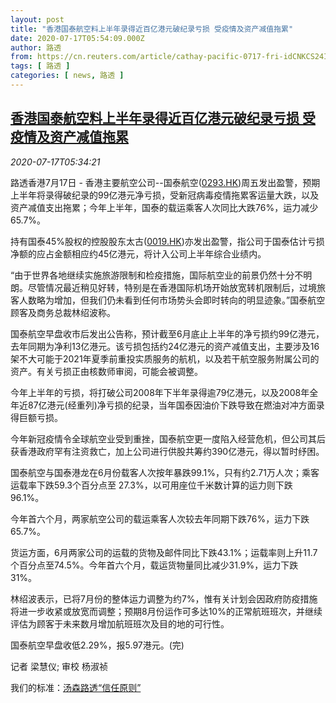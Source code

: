 ```yaml
---
layout: post
title: "香港国泰航空料上半年录得近百亿港元破纪录亏损 受疫情及资产减值拖累"
date: 2020-07-17T05:54:09.000Z
author: 路透
from: https://cn.reuters.com/article/cathay-pacific-0717-fri-idCNKCS24I0J9
tags: [ 路透 ]
categories: [ news, 路透 ]
---
```

<!--1594965249000-->
[香港国泰航空料上半年录得近百亿港元破纪录亏损 受疫情及资产减值拖累](https://cn.reuters.com/article/cathay-pacific-0717-fri-idCNKCS24I0J9)
------

<div>
<div><i>2020-07-17T05:34:21</i></div><div class="StandardArticleBody_body"><p>路透香港7月17日 - 香港主要航空公司--国泰航空(<span id="symbol_0293.HK_0"><a href="//www.reuters.com/companies/0293.HK">0293.HK</a></span>)周五发出盈警，预期上半年将录得破纪录的99亿港元净亏损，受新冠病毒疫情拖累客运量大跌，以及资产减值支出拖累；今年上半年，国泰的载运乘客人次同比大跌76%，运力减少65.7%。 </p><p>持有国泰45%股权的控股股东太古(<span id="symbol_0019.HK_1"><a href="//www.reuters.com/companies/0019.HK">0019.HK</a></span>)亦发出盈警，指公司于国泰估计亏损净额的应占金额相应约45亿港元，将计入公司上半年综合业绩内。 </p><p>“由于世界各地继续实施旅游限制和检疫措施，国际航空业的前景仍然十分不明朗。尽管情况最近稍见好转，特别是在香港国际机场开始放宽转机限制后，过境旅客人数略为增加，但我们仍未看到任何市场势头会即时转向的明显迹象。”国泰航空顾客及商务总裁林绍波称。 </p><p>国泰航空早盘收市后发出公告称，预计截至6月底止上半年的净亏损约99亿港元，去年同期为净利13亿港元。该亏损包括约24亿港元的资产减值支出，主要涉及16架不大可能于2021年夏季前重投实质服务的航机，以及若干航空服务附属公司的资产。有关亏损正由核数师审阅，可能会被调整。 </p><p>今年上半年的亏损，将打破公司2008年下半年录得逾79亿港元，以及2008年全年近87亿港元(经重列)净亏损的纪录，当年国泰因油价下跌导致在燃油对冲方面录得巨额亏损。 </p><p>今年新冠疫情令全球航空业受到重挫，国泰航空更一度陷入经营危机，但公司其后获香港政府罕有注资救亡，加上公司进行供股共筹约390亿港元，得以暂时纾困。 </p><p>国泰航空与国泰港龙在6月份载客人次按年暴跌99.1%，只有约2.71万人次；乘客运载率下跌59.3个百分点至 27.3%，以可用座位千米数计算的运力则下跌96.1%。 </p><p>今年首六个月，两家航空公司的载运乘客人次较去年同期下跌76%，运力下跌65.7%。 </p><p>货运方面，6月两家公司的运载的货物及邮件同比下跌43.1%；运载率则上升11.7个百分点至74.5%。今年首六个月，载运货物量同比减少31.9%，运力下跌 31%。 </p><p>林绍波表示，已将7月份的整体运力调整为约7%，惟有关计划会因政府防疫措施将进一步收紧或放宽而调整；预期8月份运作可多达10%的正常航班班次，并继续评估为顾客于未来数月增加航班班次及目的地的可行性。 </p><p>国泰航空早盘收低2.29%，报5.97港元。(完) </p><div class="Attribution_container"><div class="Attribution_attribution"><p class="Attribution_content">记者 梁慧仪; 审校 杨淑祯 </p></div></div><div class="StandardArticleBody_trustBadgeContainer"><span class="StandardArticleBody_trustBadgeTitle">我们的标准：</span><span class="trustBadgeUrl"><a href="https://www.thomsonreuters.cn/content/dam/openweb/documents/pdf/china/brochures/about-us-1.pdf">汤森路透“信任原则”</a></span></div></div>
</div>
